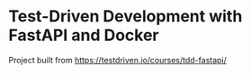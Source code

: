 # Test-Driven Development with FastAPI and Docker

Project built from https://testdriven.io/courses/tdd-fastapi/
